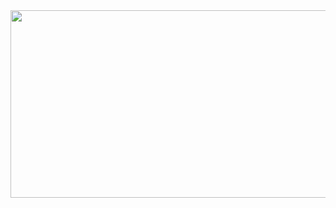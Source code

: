 
<div align="center">
  <img src="https://media.giphy.com/media/2iIWh6jrPZKJ8hPnl0/giphy.gif" width="600" height="300"/>
</div>

 
